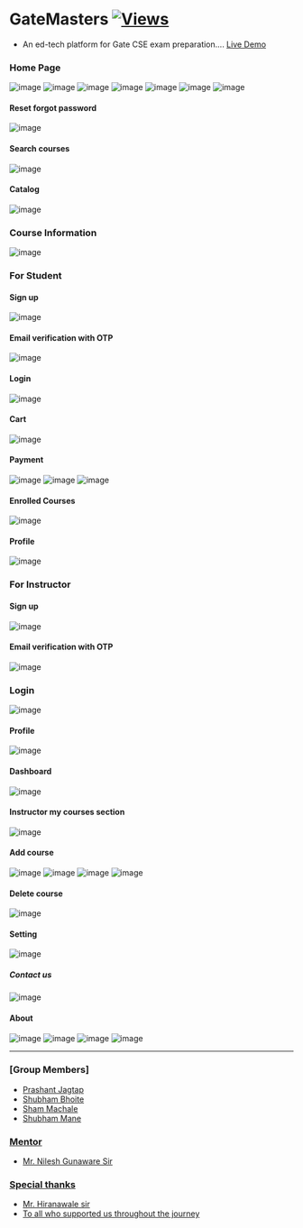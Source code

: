 # GateMasters  [![Views](https://hits.seeyoufarm.com/api/count/incr/badge.svg?url=https%3A%2F%2Fgithub.com%2Fprashantjagtap2909%2FGateMasters&count_bg=%2379C83D&title_bg=%23555555&icon=&icon_color=%23E7E7E7&title=Views&edge_flat=false)](https://hits.seeyoufarm.com)
  - An ed-tech platform for Gate CSE exam preparation....
[Live Demo](https://www.gatemasters.tech/)



### Home Page
![image](https://github.com/prashantjagtap2909/GateMasters/assets/93985255/acc11e45-1b82-49f0-9f58-fcc1b1e02d54)
![image](https://github.com/prashantjagtap2909/GateMasters/assets/93985255/ee67209a-5260-43f3-92fe-5fd2aaf972a7)
![image](https://github.com/prashantjagtap2909/GateMasters/assets/93985255/c17bfd7e-157b-4091-b19d-6a3cc6353952)
![image](https://github.com/prashantjagtap2909/GateMasters/assets/93985255/7114a4d0-f63f-45b0-ab2c-c4d50fe639e4)
![image](https://github.com/prashantjagtap2909/GateMasters/assets/93985255/3d67e3d8-89ec-4c1a-a9d8-a81224b764b6)
![image](https://github.com/prashantjagtap2909/GateMasters/assets/93985255/52432dbf-1228-4666-98ab-f0aff8b843f1)
![image](https://github.com/prashantjagtap2909/GateMasters/assets/93985255/d2a02461-0fb1-4b70-ab0b-768cc8e9b354)

#### Reset forgot password
![image](https://github.com/prashantjagtap2909/GateMasters/assets/93985255/64ced4ab-51bf-4ae2-8f13-db4e62fdbed0)

#### Search courses
![image](https://github.com/prashantjagtap2909/GateMasters/assets/93985255/74b00749-de57-4093-870a-2a5bc09b521f)

#### Catalog
![image](https://github.com/prashantjagtap2909/GateMasters/assets/93985255/7f07c005-39dc-48f2-90e5-2191af2ed244)


### Course Information
![image](https://github.com/prashantjagtap2909/GateMasters/assets/93985255/c25befd1-ef1f-4679-a7e6-fb107a9fb199)


### For Student
#### Sign up
![image](https://github.com/prashantjagtap2909/GateMasters/assets/93985255/9fcd44eb-769d-415f-8663-45e0ec545001)
#### Email verification with OTP
![image](https://github.com/prashantjagtap2909/GateMasters/assets/93985255/e19adf7e-738d-40c1-806f-9a751615d7b9)
#### Login
![image](https://github.com/prashantjagtap2909/GateMasters/assets/93985255/eb275a05-4494-4d89-b148-fce666ad94a1)

#### Cart
![image](https://github.com/prashantjagtap2909/GateMasters/assets/93985255/0ff23d6e-b2af-49a2-9613-2fb049a6bc50)
#### Payment 
![image](https://github.com/prashantjagtap2909/GateMasters/assets/93985255/5fae73eb-31c0-4243-b426-4e1e9914c8cc)
![image](https://github.com/prashantjagtap2909/GateMasters/assets/93985255/66958d1d-8765-413e-9a2e-84e2c16dffd9)
![image](https://github.com/prashantjagtap2909/GateMasters/assets/93985255/8d32d03d-def5-4d92-9b61-f95456236bef)


#### Enrolled Courses
![image](https://github.com/prashantjagtap2909/GateMasters/assets/93985255/8b6b8754-679d-45a0-84b0-9d330914c2a6)
#### Profile
![image](https://github.com/prashantjagtap2909/GateMasters/assets/93985255/50b35d4f-bd19-405d-a801-970c632acb16)
#### 



### For Instructor
#### Sign up
![image](https://github.com/prashantjagtap2909/GateMasters/assets/93985255/ec89904d-bafe-466a-9fa7-aff6d35b12ec)
#### Email verification with OTP
![image](https://github.com/prashantjagtap2909/GateMasters/assets/93985255/e19adf7e-738d-40c1-806f-9a751615d7b9)

### Login
![image](https://github.com/prashantjagtap2909/GateMasters/assets/93985255/bdeae3f7-1f4d-4363-b304-a9093d957c32)

#### Profile
![image](https://github.com/prashantjagtap2909/GateMasters/assets/93985255/f0952274-7b43-4bd1-a396-03dda19932fb)

#### Dashboard
![image](https://github.com/prashantjagtap2909/GateMasters/assets/93985255/33ae9abf-f087-4beb-a682-cee0f5c57941)



#### Instructor my courses section
![image](https://github.com/prashantjagtap2909/GateMasters/assets/93985255/22f5f3f6-8208-4d3e-96d8-f5a42df61603)

#### Add course
![image](https://github.com/prashantjagtap2909/GateMasters/assets/93985255/5dd34574-c3f7-4c22-ae71-fcc72b2e263e)
![image](https://github.com/prashantjagtap2909/GateMasters/assets/93985255/7d806fde-23dc-40d4-8443-97b219a28bb2)
![image](https://github.com/prashantjagtap2909/GateMasters/assets/93985255/8d9df280-db00-4e57-a719-0b723cb69e93)
![image](https://github.com/prashantjagtap2909/GateMasters/assets/93985255/ece587a7-7954-4a52-9db9-5db911de3d4a)




#### Delete course
![image](https://github.com/prashantjagtap2909/GateMasters/assets/93985255/2ee0bcd9-9ecf-4606-b6a4-2264e5082d1c)

#### Setting
![image](https://github.com/prashantjagtap2909/GateMasters/assets/93985255/a19d52e4-9d6c-4621-89ef-ce5ff2f97e7a)


##### Contact us
![image](https://github.com/prashantjagtap2909/GateMasters/assets/93985255/0ccacf13-f6ea-4eda-a62a-64438de393ed)

#### About
![image](https://github.com/prashantjagtap2909/GateMasters/assets/93985255/820a33fd-44ff-49ce-8364-b76a45a5f7bb)
![image](https://github.com/prashantjagtap2909/GateMasters/assets/93985255/5c315ea0-2e1b-4d03-9fd3-1bcd01e30a3f)
![image](https://github.com/prashantjagtap2909/GateMasters/assets/93985255/d1652d15-4157-48cd-82b6-86b7409962a7)
![image](https://github.com/prashantjagtap2909/GateMasters/assets/93985255/13171879-28a2-4b4a-99c3-c10533305189)

-------------------------------------------------------------------------------------------------------------------------------------
### [Group Members]
  - [Prashant Jagtap](https://github.com/prashantjagtap2909)
  - [Shubham Bhoite](https://github.com/Shubham-Bhoite)
  - [Sham Machale]()
  - [Shubham Mane]()

### [Mentor]()
  - [Mr. Nilesh Gunaware Sir]()

### [Special thanks]()
  - [Mr. Hiranawale sir]()
  - [To all who supported us throughout the journey]()

